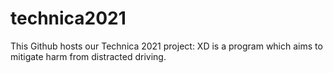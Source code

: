 # technica2021
This Github hosts our Technica 2021 project: XD is a program which aims to mitigate harm from distracted driving. 
